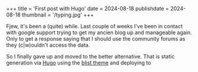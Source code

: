 +++
title = 'First post with Hugo'
date = 2024-08-18
publishdate = 2024-08-18
thumbnail = '/typing.jpg'
+++

Fjew, it's been a (quite) while. Last couple of weeks I've been in contact with google support
trying to get my ancien blog up and manageable again. Only to get a response saying that I should
use the community forums as they (c|w)ouldn't access the data.

So I finally gave up and moved to the better alternative. 
That is static generation via [Hugo](//gohugo.io) using the [blist theme](//github.com/apvarun/blist-hugo-theme) and deploying
to 
